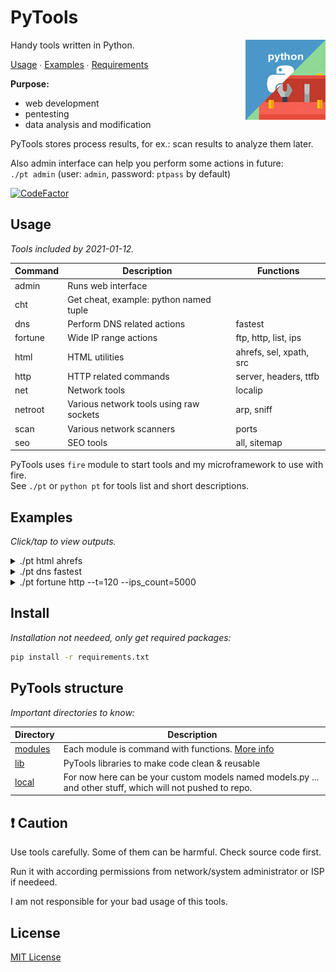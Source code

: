 # PyTools

<img align="right" src="pytools.jpeg" alt="fagci python tools">

Handy tools written in Python.

[Usage](#usage) ∙ [Examples](#examples) ∙ [Requirements](#install)

__Purpose:__

- web development
- pentesting
- data analysis and modification

PyTools stores process results, for ex.: scan results to analyze them later.

Also admin interface can help you perform some actions in future:  
`./pt admin` (user: `admin`, password: `ptpass` by default) 

[![CodeFactor](https://www.codefactor.io/repository/github/fagcinsk/pytools/badge)](https://www.codefactor.io/repository/github/fagcinsk/pytools)

## Usage

_Tools included by 2021-01-12._

|Command|Description|Functions|
|---|---|---|
|admin|Runs web interface||
|cht|Get cheat, example: python named tuple||
|dns|Perform DNS related actions|fastest|
|fortune|Wide IP range actions|ftp, http, list, ips|
|html|HTML utilities|ahrefs, sel, xpath, src|
|http|HTTP related commands|server, headers, ttfb|
|net|Network tools|localip|
|netroot|Various network tools using raw sockets|arp, sniff|
|scan|Various network scanners|ports|
|seo|SEO tools|all, sitemap|

PyTools uses `fire` module to start tools and my microframework to use with fire.  
See `./pt` or `python pt` for tools list and short descriptions.

## Examples

_Click/tap to view outputs._

<details>
  <summary>./pt html ahrefs</summary>
  
  ```
./pt html ahrefs https://mikhail-yudin.ru/blog/
https://mikhail-yudin.ru/
https://mikhail-yudin.ru/about/
https://mikhail-yudin.ru/blog/
https://mikhail-yudin.ru/blog/frontend/
https://mikhail-yudin.ru/blog/hardware/
https://mikhail-yudin.ru/blog/linux/
https://mikhail-yudin.ru/blog/backend/
https://mikhail-yudin.ru/blog/android/
https://mikhail-yudin.ru/blog/lifehacks/
https://mikhail-yudin.ru/notes/
https://mikhail-yudin.ru/projects/
https://mikhail-yudin.ru/contact/
...
```
</details>

<details>
  <summary>./pt dns fastest</summary>
  
  ```
./pt dns fastest
77.88.8.88       87 ms safe.dns.yandex.ru.
156.154.70.1     90 ms rdns1.ultradns.net.
87.213.100.113   97 ms unlabelled-113-100-213-87.versatel.net.
193.190.213.42   99 ms www3.vvkso-ict.com.
37.152.45.194   102 ms -
64.6.65.6       103 ms recpubns2.nstld.net.
1.1.1.1         110 ms one.one.one.one.
195.10.195.195  115 ms -
144.76.83.104   117 ms static.104.83.76.144.clients.your-server.de.
204.97.212.10   119 ms ns3.sprintlink.net.
1.0.0.2         123 ms -
208.67.220.222  124 ms resolver4.opendns.com.
77.88.8.1       125 ms secondary.dns.yandex.ru.
...
  ```
</details>

<details>
  <summary>./pt fortune http --t=120 --ips_count=5000</summary>
  
  ```
./pt fortune http --t=120
[*] create generator of 5000 ips...
[*] Gathering ips with 80 port, using 120 workers...
100%|██████| 5000/5000 [00:15<00:00, 316.33ips/s]
Got 42 ips.
[*] Filtering service: 42 ips...
100%|██████| 42/42 [00:08<00:00,  4.77ips/s]
Got 28 ips.
2.133.XXX.XXX    GPON Home Gateway
13.225.XXX.XXX  ERROR: The request could not be satisfied
13.226.XXX.XXX  ERROR: The request could not be satisfied
167.71.XXX.XXX   503 Service Temporarily Unavailable
52.66.XXX.XXX   Apache2 Ubuntu Default Page: It works
217.84.XXX.XXX  Redirect to New Page
  ```
</details>

## Install

_Installation not needeed, only get required packages:_

```sh
pip install -r requirements.txt
```

## PyTools structure

_Important directories to know:_

|Directory|Description|
|---|---|
|[modules](/modules)|Each module is command with functions. [More info](/modules)|
|[lib](/lib)|PyTools libraries to make code clean & reusable|
|[local](/local)|For now here can be your custom models named models.py ... and other stuff, which will not pushed to repo.|

## :exclamation: Caution

Use tools carefully. Some of them can be harmful. Check source code first.

Run it with according permissions from network/system administrator or ISP if needeed.

I am not responsible for your bad usage of this tools.

## License

[MIT License](/LICENSE)
